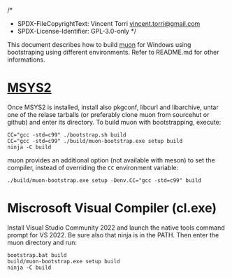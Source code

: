 /*
 * SPDX-FileCopyrightText: Vincent Torri <vincent.torri@gmail.com>
 * SPDX-License-Identifier: GPL-3.0-only
 */

This document describes how to build [muon] for Windows using
bootstraping using different environments. Refer to README.md for
other informations.

# [MSYS2]

Once MSYS2 is installed, install also pkgconf, libcurl and libarchive,
untar one of the relase tarballs (or preferably clone muon from
sourcehut or github) and enter its directory. To build muon with
bootstrapping, execute:

```
CC="gcc -std=c99" ./bootstrap.sh build
CC="gcc -std=c99" ./build/muon-bootstrap.exe setup build
ninja -C build
```

muon provides an additional option (not available with meson) to set
the compiler, instead of overriding the `CC` environment variable:

```
./build/muon-bootstrap.exe setup -Denv.CC="gcc -std=c99" build
```

# Miscrosoft Visual Compiler (cl.exe)

Install Visual Studio Community 2022 and launch the native tools
command prompt for VS 2022. Be sure also that ninja is in the
PATH. Then enter the muon directory and run:

```
bootstrap.bat build
build/muon-bootstrap.exe setup build
ninja -C build
```

[muon]: https://muon.build
[MSYS2]: https://msys2.org/
